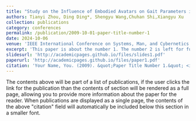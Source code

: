 ```yaml
---
title: "Study on the Influence of Embodied Avatars on Gait Parameters in Virtual Environments and Real World"
authors: Tianyi Zhou, Ding Ding*, Shengyu Wang,Chuhan Shi,Xiangyu Xu
collection: publications
category: conferences
permalink: /publication/2009-10-01-paper-title-number-1
date: 2024-10-06
venue: 'IEEE International Conference on Systems, Man, and Cybernetics'
excerpt: 'This paper is about the number 1. The number 2 is left for future work.'
slidesurl: 'http://academicpages.github.io/files/slides1.pdf'
paperurl: 'http://academicpages.github.io/files/paper1.pdf'
citation: 'Your Name, You. (2009). &quot;Paper Title Number 1.&quot; <i>Journal 1</i>. 1(1).'
---
```


The contents above will be part of a list of publications, if the user clicks the link for the publication than the contents of section will be rendered as a full page, allowing you to provide more information about the paper for the reader. When publications are displayed as a single page, the contents of the above "citation" field will automatically be included below this section in a smaller font.
